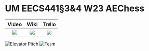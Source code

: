 # UM EECS441§3&4 W23 AEChess

| Video  |  Wiki |  Trello  |
|:-----:|:-----:|:--------:|
|[<img src="https://eecs441.eecs.umich.edu/img/admin/video.png">][video_page]|[<img src="https://eecs441.eecs.umich.edu/img/admin/wiki.png">][wiki_page]|[<img src="https://eecs441.eecs.umich.edu/img/admin/trello.png">][agile_page]|

![Elevator Pitch](https://user-images.githubusercontent.com/58456051/133131373-e909da64-93cb-449f-b9f0-3a58dcb1b9db.png) <!-- MUST be placed in user-images.githubusercontent.com -->
![Team](/assets/team.png)

[video_page]: https://youtu.be/TWm3sXBhW1Q
[wiki_page]: https://github.com/meng-zx/aechess-team/wiki
[agile_page]: https://trello.com/b/vAtpuDG2/aechess-team
